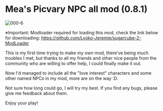 
# Mea's Picvary NPC all mod (0.8.1)

![000-6](https://github.com/Maenoko/Mae-s-Picvary-NPC-mod/assets/143473684/05e0648a-c75e-48c3-8f8f-87c8eba8efb1)

※Important: Modloader required for loading this mod, check the link below for downloading:
           https://github.com/Lyoko-Jeremie/sugarcube-2-ModLoader


This is my first time trying to make my own mod, there've being much troubles I met, but thanks to all my friends and other nice people from the community who are willing to offer help, I could finally make it out.

Now I'd managed to include all the "love interest" characters and some other named NPCs in my mod, more are on the way :D.

Not sure how long could go, I will try my best.
If you find any bugs, please give me feedback about them.

Enjoy your play!
